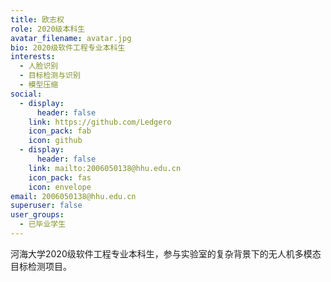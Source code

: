 ```yaml
---
title: 欧志权
role: 2020级本科生
avatar_filename: avatar.jpg
bio: 2020级软件工程专业本科生
interests:
  - 人脸识别
  - 目标检测与识别
  - 模型压缩
social:
  - display:
      header: false
    link: https://github.com/Ledgero
    icon_pack: fab
    icon: github
  - display:
      header: false
    link: mailto:2006050138@hhu.edu.cn
    icon_pack: fas
    icon: envelope
email: 2006050138@hhu.edu.cn
superuser: false
user_groups:
  - 已毕业学生
---
```

河海大学2020级软件工程专业本科生，参与实验室的复杂背景下的无人机多模态目标检测项目。
